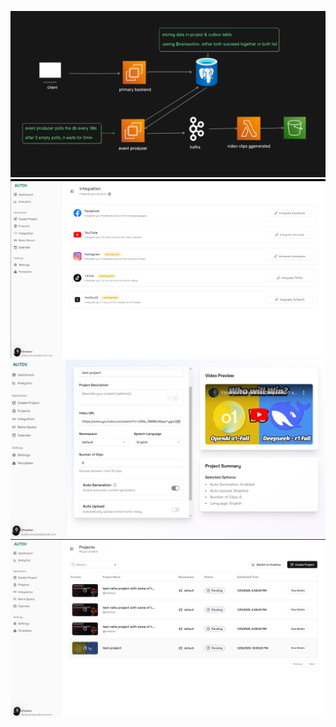 ![alt text](https://github.com/bhaskar-005/autov.ai/blob/main/Screenshot.png?raw=true)
![alt text](https://github.com/bhaskar-005/autov.ai/blob/main/integration.png?raw=true)
![alt text](https://github.com/bhaskar-005/autov.ai/blob/main/create-project.png?raw=true)
![alt text](https://github.com/bhaskar-005/autov.ai/blob/main/projects.png?raw=true)

